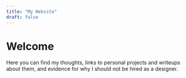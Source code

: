 ```yaml
---
title: "My Website"
draft: false
---
```


# Welcome

Here you can find my thoughts, links to personal projects and writeups about them, and evidence for why I should not be hired as a designer.
